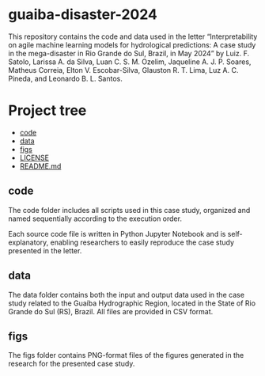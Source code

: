 # guaiba-disaster-2024

This repository contains the code and data used in the letter “Interpretability on agile machine learning models for hydrological predictions: A case study in the mega-disaster in Rio Grande do Sul, Brazil, in May 2024” by Luiz. F. Satolo, Larissa A. da Silva, Luan C. S. M. Ozelim, Jaqueline A. J. P. Soares, Matheus Correia, Elton V. Escobar-Silva, Glauston R. T. Lima, Luz A. C. Pineda, and Leonardo B. L. Santos.

# Project tree

 * [code](/../../tree/main/code)
 * [data](/../../tree/main/data)
 * [figs](/../../tree/main/figs)
 * [LICENSE](/../../blob/main/LICENSE)
 * [README.md](/../../blob/main/README.md)

## code

The code folder includes all scripts used in this case study, organized and named sequentially according to the execution order.

Each source code file is written in Python Jupyter Notebook and is self-explanatory, enabling researchers to easily reproduce the case study presented in the letter.


## data

The data folder contains both the input and output data used in the case study related to the Guaíba Hydrographic Region, located in the State of Rio Grande do Sul (RS), Brazil. All files are provided in CSV format.


## figs

The figs folder contains PNG-format files of the figures generated in the research for the presented case study.
